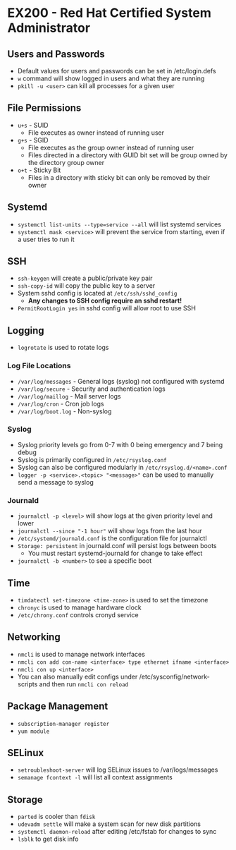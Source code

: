 # EX200 - Red Hat Certified System Administrator

## Users and Passwords

* Default values for users and passwords can be set in /etc/login.defs
* `w` command will show logged in users and what they are running
* `pkill -u <user>` can kill all processes for a given user

## File Permissions

* `u+s` - SUID
    * File executes as owner instead of running user
* `g+s` - SGID
    * File executes as the group owner instead of running user
    * Files directed in a directory with GUID bit set will be group owned by
      the directory group owner
* `o+t` - Sticky Bit
    * Files in a directory with sticky bit can only be removed by their owner

## Systemd

* `systemctl list-units --type=service --all` will list systemd services
* `systemctl mask <service>` will prevent the service from starting, even if a
  user tries to run it

## SSH

* `ssh-keygen` will create a public/private key pair
* `ssh-copy-id` will copy the public key to a server
* System sshd config is located at `/etc/ssh/sshd_config`
    * **Any changes to SSH config require an sshd restart!**
* `PermitRootLogin yes` in sshd config will allow root to use SSH

## Logging

* `logrotate` is used to rotate logs

### Log File Locations

* `/var/log/messages` - General logs (syslog) not configured with systemd
* `/var/log/secure` - Security and authentication logs
* `/var/log/maillog` - Mail server logs
* `/var/log/cron` - Cron job logs
* `/var/log/boot.log` - Non-syslog

### Syslog

* Syslog priority levels go from 0-7 with 0 being emergency and 7 being debug
* Syslog is primarily configured in `/etc/rsyslog.conf`
* Syslog can also be configured modularly in `/etc/rsyslog.d/<name>.conf`
* `logger -p <service>.<topic> "<message>"` can be used to manually send a
  message to syslog

### Journald

* `journalctl -p <level>` will show logs at the given priority level and lower
* `journalctl --since "-1 hour"` will show logs from the last hour
* `/etc/systemd/journald.conf` is the configuration file for journalctl
* `Storage: persistent` in journald.conf will persist logs between boots
    * You must restart systemd-journald for change to take effect
* `journalctl -b <number>` to see a specific boot

## Time

* `timdatectl set-timezone <time-zone>` is used to set the timezone
* `chronyc` is used to manage hardware clock
* `/etc/chrony.conf` controls cronyd service

## Networking

* `nmcli` is used to manage network interfaces
* `nmcli con add con-name <interface> type ethernet ifname <interface>`
* `nmcli con up <interface>`
* You can also manually edit configs under /etc/sysconfig/network-scripts and
  then run `nmcli con reload`

## Package Management

* `subscription-manager register`
* `yum module`

## SELinux

* `setroubleshoot-server` will log SELinux issues to /var/logs/messages
* `semanage fcontext -l` will list all context assignments

## Storage

* `parted` is cooler than `fdisk`
* `udevadm settle` will make a system scan for new disk partitions
* `systemctl daemon-reload` after editing /etc/fstab for changes to sync
* `lsblk` to get disk info
